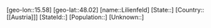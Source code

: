 ﻿---
location: [48.02,15.58]
mapzoom: [7,12] 
mapmarker: city 
type: City
tags:
- geo/City


SpocWebEntityId: 32010
isDeleted: false
confidential: public

---
[geo-lon::15.58]
[geo-lat::48.02]
[name::Lilienfeld]
[State::]
[Country::[[Austria]]]
[StateId::]
[Population::]
[Unknown::]

